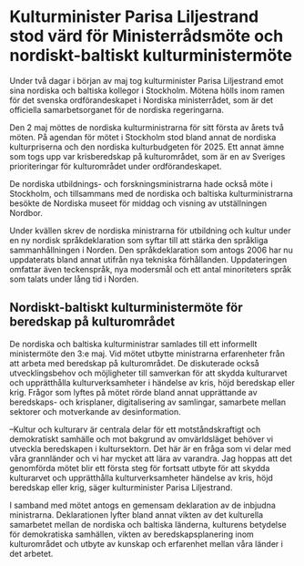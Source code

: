 # Kulturminister Parisa Liljestrand stod värd för Ministerrådsmöte och nordiskt-baltiskt kulturministermöte

Under två dagar i början av maj tog kulturminister Parisa Liljestrand emot sina nordiska och baltiska kollegor i Stockholm. Mötena hölls inom ramen för det svenska ordförandeskapet i Nordiska ministerrådet, som är det officiella samarbetsorganet för de nordiska regeringarna.


Den 2 maj möttes de nordiska kulturministrarna för sitt första av årets två möten. På agendan för mötet i Stockholm stod bland annat de nordiska kulturpriserna och den nordiska kulturbudgeten för 2025\. Ett annat ämne som togs upp var krisberedskap på kulturområdet, som är en av Sveriges prioriteringar för kulturområdet under ordförandeskapet.

De nordiska utbildnings\- och forskningsministrarna hade också möte i Stockholm, och tillsammans med de nordiska och baltiska kulturministrarna besökte de Nordiska museet för middag och visning av utställningen Nordbor.

Under kvällen skrev de nordiska ministrarna för utbildning och kultur under en ny nordisk språkdeklaration som syftar till att stärka den språkliga sammanhållningen i Norden. Den språkdeklaration som antogs 2006 har nu uppdaterats bland annat utifrån nya tekniska förhållanden. Uppdateringen omfattar även teckenspråk, nya modersmål och ett antal minoriteters språk som talats under lång tid i Norden.

## Nordiskt\-baltiskt kulturministermöte för beredskap på kulturområdet

De nordiska och baltiska kulturministrar samlades till ett informellt ministermöte den 3:e maj. Vid mötet utbytte ministrarna erfarenheter från att arbeta med beredskap på kulturområdet. De diskuterade också utvecklingsbehov och möjligheter till samverkan för att skydda kulturarvet och upprätthålla kulturverksamheter i händelse av kris, höjd beredskap eller krig. Frågor som lyftes på mötet rörde bland annat upprättande av beredskaps\- och krisplaner, digitalisering av samlingar, samarbete mellan sektorer och motverkande av desinformation.

–Kultur och kulturarv är centrala delar för ett motståndskraftigt och demokratiskt samhälle och mot bakgrund av omvärldsläget behöver vi utveckla beredskapen i kultursektorn. Det här är en fråga som vi delar med våra grannländer och vi har mycket att lära av varandra. Jag hoppas att det genomförda mötet blir ett första steg för fortsatt utbyte för att skydda kulturarvet och upprätthålla kulturverksamheter händelse av kris, höjd beredskap eller krig, säger kulturminister Parisa Liljestrand.

I samband med mötet antogs en gemensam deklaration av de inbjudna ministrarna. Deklarationen lyfter bland annat vikten av det kulturella samarbetet mellan de nordiska och baltiska länderna, kulturens betydelse för demokratiska samhällen, vikten av beredskapsplanering inom kulturområdet och utbyte av kunskap och erfarenhet mellan våra länder i det arbetet.
